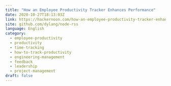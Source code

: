 ```yaml
---
title: "How an Employee Productivity Tracker Enhances Performance"
date: 2020-10-27T18:13:03Z
link: https://hackernoon.com/how-an-employee-productivity-tracker-enhances-performance-fgm3w1s?source=rss&utm_medium=RSS&utm_source=news.12bit.vn
site: github.com/dylang/node-rss
language: English
category:
  - employee-productivity
  - productivity
  - time-tracking
  - how-to-track-productivity
  - engineering-management
  - feedback
  - leadership
  - project-management
draft: false
---
```

